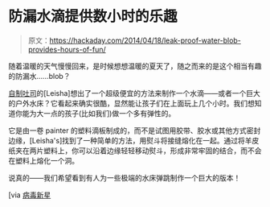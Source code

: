 # 防漏水滴提供数小时的乐趣

> 原文：<https://hackaday.com/2014/04/18/leak-proof-water-blob-provides-hours-of-fun/>

随着温暖的天气慢慢回来，是时候想想温暖的夏天了，随之而来的是这个相当有趣的防漏水……blob？

[自制吐司](http://www.homemadetoast.com/)的[Leisha]想出了一个超级便宜的方法来制作一个水滴——或者一个巨大的户外水床？它看起来确实很酷，显然能让孩子们在上面玩上几个小时。我们想知道你能为大一点的孩子(比如我们)做一个多有弹性的。

它是由一卷 painter 的塑料滴板制成的，而不是试图用胶带、胶水或其他方式密封边缘，[Leisha's]找到了一种简单的方法，用熨斗将接缝熔化在一起。通过将羊皮纸夹在两片塑料上，你可以沿着边缘轻轻移动熨斗，形成非常牢固的结合，而不会在塑料上熔化一个洞。

说真的——我们希望看到有人为一些极端的水床弹跳制作一个巨大的版本！

[via [病毒新星](http://www.viralnova.com/homemade-water-blob/)
